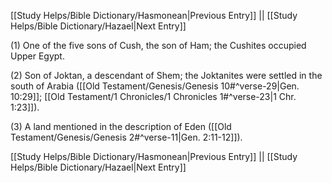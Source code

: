 [[Study Helps/Bible Dictionary/Hasmonean|Previous Entry]]  ||  [[Study Helps/Bible Dictionary/Hazael|Next Entry]]

 (1) One of the five sons of Cush, the son of Ham; the Cushites occupied Upper Egypt.

 (2) Son of Joktan, a descendant of Shem; the Joktanites were settled in the south of Arabia ([[Old Testament/Genesis/Genesis 10#^verse-29|Gen. 10:29]]; [[Old Testament/1 Chronicles/1 Chronicles 1#^verse-23|1 Chr. 1:23]]).

 (3) A land mentioned in the description of Eden ([[Old Testament/Genesis/Genesis 2#^verse-11|Gen. 2:11-12]]).

[[Study Helps/Bible Dictionary/Hasmonean|Previous Entry]]  ||  [[Study Helps/Bible Dictionary/Hazael|Next Entry]]